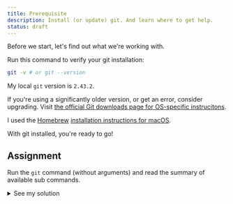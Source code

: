 ```yaml
---
title: Prerequisite
description: Install (or update) git. And learn where to get help.
status: draft
---
```


Before we start, let's find out what we're working with.

Run this command to verify your git installation:

```sh title="Find system git version"
git -v # or git --version
```

My local `git` version is `2.43.2`.  

If you're using a significantly older version, or get an error, consider upgrading.
Visit [the official Git downloads page for OS-specific instrucitons](https://git-scm.com/downloads).

I used the [Homebrew](https://brew.sh/) [installation instructions for macOS](https://git-scm.com/download/mac).

With git installed, you're ready to go!

## Assignment

Run the `git` command (without arguments) and read the summary of available sub commands.

<details>
  <summary>See my solution</summary>
  
<!-- prettier-ignore-start -->

```sh
usage: git [-v | --version] [-h | --help] [-C <path>] [-c <name>=<value>]
           [--exec-path[=<path>]] [--html-path] [--man-path] [--info-path]
           [-p | --paginate | -P | --no-pager] [--no-replace-objects] [--bare]
           [--git-dir=<path>] [--work-tree=<path>] [--namespace=<name>]
           [--config-env=<name>=<envvar>] <command> [<args>]

These are common Git commands used in various situations:

start a working area (see also: git help tutorial)
   clone     Clone a repository into a new directory
   init      Create an empty Git repository or reinitialize an existing one

work on the current change (see also: git help everyday)
   add       Add file contents to the index
   mv        Move or rename a file, a directory, or a symlink
   restore   Restore working tree files
   rm        Remove files from the working tree and from the index

examine the history and state (see also: git help revisions)
   bisect    Use binary search to find the commit that introduced a bug
   diff      Show changes between commits, commit and working tree, etc
   grep      Print lines matching a pattern
   log       Show commit logs
   show      Show various types of objects
   status    Show the working tree status

grow, mark and tweak your common history
   branch    List, create, or delete branches
   commit    Record changes to the repository
   merge     Join two or more development histories together
   rebase    Reapply commits on top of another base tip
   reset     Reset current HEAD to the specified state
   switch    Switch branches
   tag       Create, list, delete or verify a tag object signed with GPG

collaborate (see also: git help workflows)
   fetch     Download objects and refs from another repository
   pull      Fetch from and integrate with another repository or a local branch
   push      Update remote refs along with associated objects

'git help -a' and 'git help -g' list available subcommands and some
concept guides. See 'git help <command>' or 'git help <concept>'
to read about a specific subcommand or concept.
See 'git help git' for an overview of the system.
```

<!-- prettier-ignore-end -->

</details>
